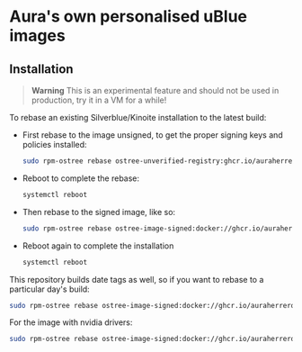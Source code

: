 # Aura's own personalised uBlue images

## Installation

> **Warning**
> This is an experimental feature and should not be used in production, try it in a VM for a while!

To rebase an existing Silverblue/Kinoite installation to the latest build:

- First rebase to the image unsigned, to get the proper signing keys and policies installed:

  ```sh
  sudo rpm-ostree rebase ostree-unverified-registry:ghcr.io/auraherreroruiz/auraos:latest
  ```

- Reboot to complete the rebase:

  ```sh
  systemctl reboot
  ```

- Then rebase to the signed image, like so:

  ```sh
  sudo rpm-ostree rebase ostree-image-signed:docker://ghcr.io/auraherreroruiz/auraos:latest
  ```

- Reboot again to complete the installation

  ```sh
  systemctl reboot
  ```

This repository builds date tags as well, so if you want to rebase to a particular day's build:

```sh
sudo rpm-ostree rebase ostree-image-signed:docker://ghcr.io/auraherreroruiz/auraos:20230403
```
For the image with nvidia drivers:

```sh
sudo rpm-ostree rebase ostree-image-signed:docker://ghcr.io/auraherreroruiz/auraos-nvidia
```

